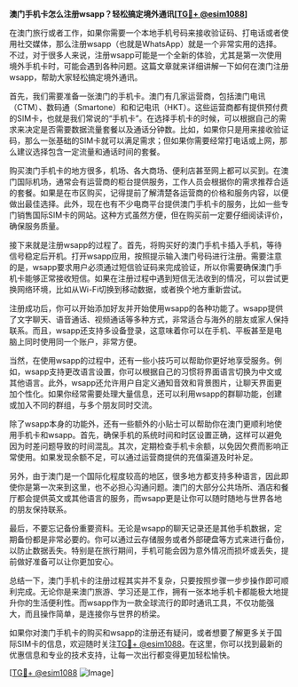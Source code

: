 **澳门手机卡怎么注册wsapp？轻松搞定境外通讯[[TG💪+ @esim1088](https://t.me/s/esim1088)]**

在澳门旅行或者工作，如果你需要一个本地手机号码来接收验证码、打电话或者使用社交媒体，那么注册wsapp（也就是WhatsApp）就是一个非常实用的选择。不过，对于很多人来说，注册wsapp可能是一个全新的体验，尤其是第一次使用境外手机卡时，可能会遇到各种问题。这篇文章就来详细讲解一下如何在澳门注册wsapp，帮助大家轻松搞定境外通讯。

首先，我们需要准备一张澳门的手机卡。澳门有几家运营商，包括澳门电讯（CTM）、数码通（Smartone）和和记电讯（HKT）。这些运营商都有提供预付费的SIM卡，也就是我们常说的“手机卡”。在选择手机卡的时候，可以根据自己的需求来决定是否需要数据流量套餐以及通话分钟数。比如，如果你只是用来接收验证码，那么一张基础的SIM卡就可以满足需求；但如果你需要经常打电话或上网，那么建议选择包含一定流量和通话时间的套餐。

购买澳门手机卡的地方很多，机场、各大商场、便利店甚至网上都可以买到。在澳门国际机场，通常会有运营商的柜台提供服务，工作人员会根据你的需求推荐合适的套餐。如果是在市区购买，记得提前了解清楚各运营商的价格和服务内容，以便做出最佳选择。此外，现在也有不少电商平台提供澳门手机卡的服务，比如一些专门销售国际SIM卡的网站。这种方式虽然方便，但在购买前一定要仔细阅读评价，确保服务质量。

接下来就是注册wsapp的过程了。首先，将购买好的澳门手机卡插入手机，等待信号稳定后开机。打开wsapp应用，按照提示输入澳门号码进行注册。需要注意的是，wsapp要求用户必须通过短信验证码来完成验证，所以你需要确保澳门手机卡能够正常接收短信。如果在注册过程中遇到短信无法收到的情况，可以尝试更换网络环境，比如从Wi-Fi切换到移动数据，或者换个地方重新尝试。

注册成功后，你可以开始添加好友并开始使用wsapp的各种功能了。wsapp提供了文字聊天、语音通话、视频通话等多种方式，非常适合与海外的朋友或家人保持联系。而且，wsapp还支持多设备登录，这意味着你可以在手机、平板甚至是电脑上同时使用同一个账户，非常方便。

当然，在使用wsapp的过程中，还有一些小技巧可以帮助你更好地享受服务。例如，wsapp支持更改语言设置，你可以根据自己的习惯将界面语言切换为中文或其他语言。此外，wsapp还允许用户自定义通知音效和背景图片，让聊天界面更加个性化。如果你经常需要处理大量信息，还可以利用wsapp的群聊功能，创建或加入不同的群组，与多个朋友同时交流。

除了wsapp本身的功能外，还有一些额外的小贴士可以帮助你在澳门更顺利地使用手机卡和wsapp。首先，确保手机的系统时间和时区设置正确，这样可以避免因为时差问题导致的时间混乱。其次，定期检查手机卡余额，以免因欠费而影响正常使用。如果发现余额不足，可以通过运营商提供的充值渠道及时补足。

另外，由于澳门是一个国际化程度较高的地区，很多地方都支持多种语言，因此即使你是第一次来到这里，也不必担心沟通问题。澳门的大部分公共场所、酒店和餐厅都会提供英文或其他语言的服务，而wsapp更是让你可以随时随地与世界各地的朋友保持联系。

最后，不要忘记备份重要资料。无论是wsapp的聊天记录还是其他手机数据，定期备份都是非常必要的。你可以通过云存储服务或者外部硬盘等方式来进行备份，以防止数据丢失。特别是在旅行期间，手机可能会因为意外情况而损坏或丢失，提前做好准备可以让你更加安心。

总结一下，澳门手机卡的注册过程其实并不复杂，只要按照步骤一步步操作即可顺利完成。无论你是来澳门旅游、学习还是工作，拥有一张本地手机卡都能极大地提升你的生活便利性。而wsapp作为一款全球流行的即时通讯工具，不仅功能强大，而且操作简单，是连接你与世界的桥梁。

如果你对澳门手机卡的购买和wsapp的注册还有疑问，或者想要了解更多关于国际SIM卡的信息，欢迎随时关注[TG💪+ @esim1088](https://t.me/s/esim1088)。在这里，你可以找到最新的优惠信息和专业的技术支持，让每一次出行都变得更加轻松愉快。

[[TG💪+ @esim1088](https://t.me/s/esim1088) ![Image](https://i.postimg.cc/4NQfJmqS/Snipaste-2025-05-13-00-14-12.png)]